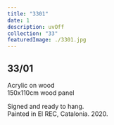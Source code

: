 ```yaml
---
title: "3301"
date: 1
description: uvOff
collection: "33"
featuredImage: ./3301.jpg
---
```


## 33/01

Acrylic on wood<br/>
150x110cm wood panel

Signed and ready to hang.<br/>
Painted in El REC, Catalonia. 2020.